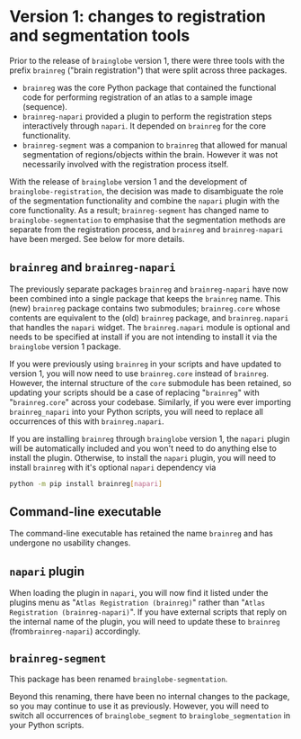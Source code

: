 # Version 1: changes to registration and segmentation tools

Prior to the release of `brainglobe` version 1, there were three tools with the prefix `brainreg` ("brain registration") that were split across three packages.

- `brainreg` was the core Python package that contained the functional code for performing registration of an atlas to a sample image (sequence).
- `brainreg-napari` provided a plugin to perform the registration steps interactively through `napari`. It depended on `brainreg` for the core functionality.
- `brainreg-segment` was a companion to `brainreg` that allowed for manual segmentation of regions/objects within the brain. However it was not necessarily involved with the registration process itself.

With the release of `brainglobe` version 1 and the development of `brainglobe-registration`, the decision was made to disambiguate the role of the segmentation functionality and combine the `napari` plugin with the core functionality.
As a result; `brainreg-segment` has changed name to `brainglobe-segmentation` to emphasise that the segmentation methods are separate from the registration process, and `brainreg` and `brainreg-napari` have been merged.
See below for more details.

## `brainreg` and `brainreg-napari`

The previously separate packages `brainreg` and `brainreg-napari` have now been combined into a single package that keeps the `brainreg` name.
This (new) `brainreg` package contains two submodules; `brainreg.core` whose contents are equivalent to the (old) `brainreg` package, and `brainreg.napari` that handles the `napari` widget.
The `brainreg.napari` module is optional and needs to be specified at install if you are not intending to install it via the `brainglobe` version 1 package.

If you were previously using `brainreg` in your scripts and have updated to version 1, you will now need to use `brainreg.core` instead of `brainreg`.
However, the internal structure of the `core` submodule has been retained, so updating your scripts should be a case of replacing "`brainreg`" with "`brainreg.core`" across your codebase.
Similarly, if you were ever importing `brainreg_napari` into your Python scripts, you will need to replace all occurrences of this with `brainreg.napari`.

If you are installing `brainreg` through `brainglobe` version 1, the `napari` plugin will be automatically included and you won't need to do anything else to install the plugin.
Otherwise, to install the `napari` plugin, you will need to install `brainreg` with it's optional `napari` dependency via

```bash
python -m pip install brainreg[napari]
```

## Command-line executable

The command-line executable has retained the name `brainreg` and has undergone no usability changes.

## `napari` plugin

When loading the plugin in `napari`, you will now find it listed under the plugins menu as "`Atlas Registration (brainreg)`" rather than "`Atlas Registration (brainreg-napari)`".
If you have external scripts that reply on the internal name of the plugin, you will need to update these to `brainreg` (from`brainreg-napari`) accordingly.

## `brainreg-segment`

This package has been renamed `brainglobe-segmentation`.

Beyond this renaming, there have been no internal changes to the package, so you may continue to use it as previously.
However, you will need to switch all occurrences of `brainglobe_segment` to `brainglobe_segmentation` in your Python scripts.

